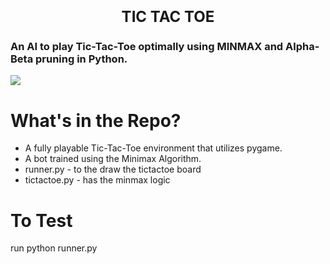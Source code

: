 <h1 align=center><font size = 5>TIC TAC TOE </font></h1>

### An AI to play Tic-Tac-Toe optimally using MINMAX and Alpha-Beta pruning in Python.

<img align=center src='tictactoe.mp4'>

# What's in the Repo?

 - A fully playable Tic-Tac-Toe environment that utilizes pygame.
 - A bot trained using the Minimax Algorithm. 
 - runner.py - to the draw the tictactoe board
 - tictactoe.py - has the minmax logic
 
 # To Test
 
 run python runner.py
